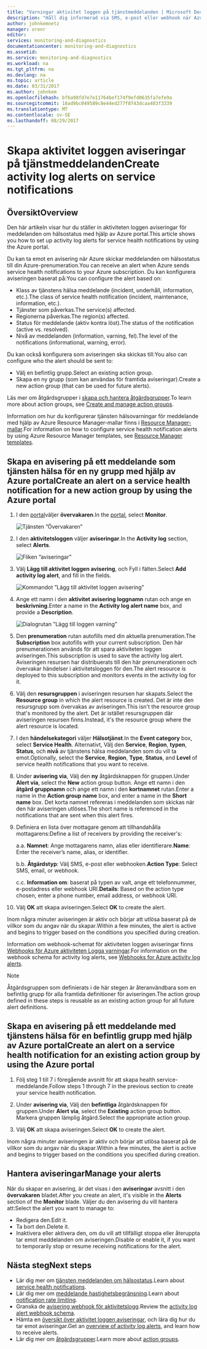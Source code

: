 ```yaml
---
title: "Varningar aktivitet loggen på tjänstmeddelanden | Microsoft Docs"
description: "Håll dig informerad via SMS, e-post eller webhook när Azure-tjänsten inträffar."
author: johnkemnetz
manager: orenr
editor: 
services: monitoring-and-diagnostics
documentationcenter: monitoring-and-diagnostics
ms.assetid: 
ms.service: monitoring-and-diagnostics
ms.workload: na
ms.tgt_pltfrm: na
ms.devlang: na
ms.topic: article
ms.date: 03/31/2017
ms.author: johnkem
ms.openlocfilehash: bf6a98fd7e7e11764bef174f9efd0635fa7efe9a
ms.sourcegitcommit: 18ad9bc049589c8e44ed277f8f43dcaa483f3339
ms.translationtype: MT
ms.contentlocale: sv-SE
ms.lasthandoff: 08/29/2017
---
```

# <a name="create-activity-log-alerts-on-service-notifications"></a><span data-ttu-id="16ae6-103">Skapa aktivitet loggen aviseringar på tjänstmeddelanden</span><span class="sxs-lookup"><span data-stu-id="16ae6-103">Create activity log alerts on service notifications</span></span>
## <a name="overview"></a><span data-ttu-id="16ae6-104">Översikt</span><span class="sxs-lookup"><span data-stu-id="16ae6-104">Overview</span></span>
<span data-ttu-id="16ae6-105">Den här artikeln visar hur du ställer in aktiviteten loggen aviseringar för meddelanden om hälsostatus med hjälp av Azure portal.</span><span class="sxs-lookup"><span data-stu-id="16ae6-105">This article shows you how to set up activity log alerts for service health notifications by using the Azure portal.</span></span>  

<span data-ttu-id="16ae6-106">Du kan ta emot en avisering när Azure skickar meddelanden om hälsostatus till din Azure-prenumeration.</span><span class="sxs-lookup"><span data-stu-id="16ae6-106">You can receive an alert when Azure sends service health notifications to your Azure subscription.</span></span> <span data-ttu-id="16ae6-107">Du kan konfigurera aviseringen baserat på:</span><span class="sxs-lookup"><span data-stu-id="16ae6-107">You can configure the alert based on:</span></span>

- <span data-ttu-id="16ae6-108">Klass av tjänstens hälsa meddelande (incident, underhåll, information, etc.).</span><span class="sxs-lookup"><span data-stu-id="16ae6-108">The class of service health notification (incident, maintenance, information, etc.).</span></span>
- <span data-ttu-id="16ae6-109">Tjänster som påverkas.</span><span class="sxs-lookup"><span data-stu-id="16ae6-109">The service(s) affected.</span></span>
- <span data-ttu-id="16ae6-110">Regionerna påverkas.</span><span class="sxs-lookup"><span data-stu-id="16ae6-110">The region(s) affected.</span></span>
- <span data-ttu-id="16ae6-111">Status för meddelande (aktiv kontra löst).</span><span class="sxs-lookup"><span data-stu-id="16ae6-111">The status of the notification (active vs. resolved).</span></span>
- <span data-ttu-id="16ae6-112">Nivå av meddelanden (information, varning, fel).</span><span class="sxs-lookup"><span data-stu-id="16ae6-112">The level of the notifications (informational, warning, error).</span></span>

<span data-ttu-id="16ae6-113">Du kan också konfigurera som aviseringen ska skickas till:</span><span class="sxs-lookup"><span data-stu-id="16ae6-113">You also can configure who the alert should be sent to:</span></span>

- <span data-ttu-id="16ae6-114">Välj en befintlig grupp.</span><span class="sxs-lookup"><span data-stu-id="16ae6-114">Select an existing action group.</span></span>
- <span data-ttu-id="16ae6-115">Skapa en ny grupp (som kan användas för framtida aviseringar).</span><span class="sxs-lookup"><span data-stu-id="16ae6-115">Create a new action group (that can be used for future alerts).</span></span>

<span data-ttu-id="16ae6-116">Läs mer om åtgärdsgrupper i [skapa och hantera åtgärdsgrupper](monitoring-action-groups.md).</span><span class="sxs-lookup"><span data-stu-id="16ae6-116">To learn more about action groups, see [Create and manage action groups](monitoring-action-groups.md).</span></span>

<span data-ttu-id="16ae6-117">Information om hur du konfigurerar tjänsten hälsovarningar för meddelande med hjälp av Azure Resource Manager-mallar finns i [Resource Manager-mallar](monitoring-create-activity-log-alerts-with-resource-manager-template.md).</span><span class="sxs-lookup"><span data-stu-id="16ae6-117">For information on how to configure service health notification alerts by using Azure Resource Manager templates, see [Resource Manager templates](monitoring-create-activity-log-alerts-with-resource-manager-template.md).</span></span>

## <a name="create-an-alert-on-a-service-health-notification-for-a-new-action-group-by-using-the-azure-portal"></a><span data-ttu-id="16ae6-118">Skapa en avisering på ett meddelande som tjänsten hälsa för en ny grupp med hjälp av Azure portal</span><span class="sxs-lookup"><span data-stu-id="16ae6-118">Create an alert on a service health notification for a new action group by using the Azure portal</span></span>
1. <span data-ttu-id="16ae6-119">I den [portal](https://portal.azure.com)väljer **övervakaren**.</span><span class="sxs-lookup"><span data-stu-id="16ae6-119">In the [portal](https://portal.azure.com), select **Monitor**.</span></span>

    ![Tjänsten ”Övervakaren”](./media/monitoring-activity-log-alerts-on-service-notifications/home-monitor.png)

2. <span data-ttu-id="16ae6-121">I den **aktivitetsloggen** väljer **aviseringar**.</span><span class="sxs-lookup"><span data-stu-id="16ae6-121">In the **Activity log** section, select **Alerts**.</span></span>

    ![Fliken ”aviseringar”](./media/monitoring-activity-log-alerts-on-service-notifications/alerts-blades.png)

3. <span data-ttu-id="16ae6-123">Välj **Lägg till aktivitet loggen avisering**, och Fyll i fälten.</span><span class="sxs-lookup"><span data-stu-id="16ae6-123">Select **Add activity log alert**, and fill in the fields.</span></span>

    ![Kommandot ”Lägg till aktivitet loggen avisering”](./media/monitoring-activity-log-alerts-on-service-notifications/add-activity-log-alert.png)

4. <span data-ttu-id="16ae6-125">Ange ett namn i den **aktivitet avisering loggnamn** rutan och ange en **beskrivning**.</span><span class="sxs-lookup"><span data-stu-id="16ae6-125">Enter a name in the **Activity log alert name** box, and provide a **Description**.</span></span>

    ![Dialogrutan ”Lägg till loggen varning”](./media/monitoring-activity-log-alerts-on-service-notifications/activity-log-alert-service-notification-new-action-group.png)

5. <span data-ttu-id="16ae6-127">Den **prenumeration** rutan autofills med din aktuella prenumeration.</span><span class="sxs-lookup"><span data-stu-id="16ae6-127">The **Subscription** box autofills with your current subscription.</span></span> <span data-ttu-id="16ae6-128">Den här prenumerationen används för att spara aktiviteten loggen aviseringen.</span><span class="sxs-lookup"><span data-stu-id="16ae6-128">This subscription is used to save the activity log alert.</span></span> <span data-ttu-id="16ae6-129">Aviseringen resursen har distribuerats till den här prenumerationen och övervakar händelser i aktivitetsloggen för den.</span><span class="sxs-lookup"><span data-stu-id="16ae6-129">The alert resource is deployed to this subscription and monitors events in the activity log for it.</span></span>

6. <span data-ttu-id="16ae6-130">Välj den **resursgruppen** i aviseringen resursen har skapats.</span><span class="sxs-lookup"><span data-stu-id="16ae6-130">Select the **Resource group** in which the alert resource is created.</span></span> <span data-ttu-id="16ae6-131">Det är inte den resursgrupp som övervakas av aviseringen.</span><span class="sxs-lookup"><span data-stu-id="16ae6-131">This isn't the resource group that's monitored by the alert.</span></span> <span data-ttu-id="16ae6-132">Det är istället resursgruppen där aviseringen resursen finns.</span><span class="sxs-lookup"><span data-stu-id="16ae6-132">Instead, it's the resource group where the alert resource is located.</span></span>

7. <span data-ttu-id="16ae6-133">I den **händelsekategori** väljer **Hälsotjänst**.</span><span class="sxs-lookup"><span data-stu-id="16ae6-133">In the **Event category** box, select **Service Health**.</span></span> <span data-ttu-id="16ae6-134">Alternativt, Välj den **Service**, **Region**, **typen**, **Status**, och **nivå** av tjänstens hälsa meddelanden som du vill ta emot.</span><span class="sxs-lookup"><span data-stu-id="16ae6-134">Optionally, select the **Service**, **Region**, **Type**, **Status**, and **Level** of service health notifications that you want to receive.</span></span>

8. <span data-ttu-id="16ae6-135">Under **avisering via**, Välj den **ny** åtgärdsknappen för gruppen.</span><span class="sxs-lookup"><span data-stu-id="16ae6-135">Under **Alert via**, select the **New** action group button.</span></span> <span data-ttu-id="16ae6-136">Ange ett namn i den **åtgärd gruppnamn** och ange ett namn i den **kortnamnet** rutan.</span><span class="sxs-lookup"><span data-stu-id="16ae6-136">Enter a name in the **Action group name** box, and enter a name in the **Short name** box.</span></span> <span data-ttu-id="16ae6-137">Det korta namnet refereras i meddelanden som skickas när den här aviseringen utlöses.</span><span class="sxs-lookup"><span data-stu-id="16ae6-137">The short name is referenced in the notifications that are sent when this alert fires.</span></span>

9. <span data-ttu-id="16ae6-138">Definiera en lista över mottagare genom att tillhandahålla mottagarens:</span><span class="sxs-lookup"><span data-stu-id="16ae6-138">Define a list of receivers by providing the receiver's:</span></span>

    <span data-ttu-id="16ae6-139">a.</span><span class="sxs-lookup"><span data-stu-id="16ae6-139">a.</span></span> <span data-ttu-id="16ae6-140">**Namnet**: Ange mottagarens namn, alias eller identifierare.</span><span class="sxs-lookup"><span data-stu-id="16ae6-140">**Name**: Enter the receiver’s name, alias, or identifier.</span></span>

    <span data-ttu-id="16ae6-141">b.</span><span class="sxs-lookup"><span data-stu-id="16ae6-141">b.</span></span> <span data-ttu-id="16ae6-142">**Åtgärdstyp**: Välj SMS, e-post eller webhooken.</span><span class="sxs-lookup"><span data-stu-id="16ae6-142">**Action Type**: Select SMS, email, or webhook.</span></span>

    <span data-ttu-id="16ae6-143">c.</span><span class="sxs-lookup"><span data-stu-id="16ae6-143">c.</span></span> <span data-ttu-id="16ae6-144">**Information om**: baserat på typen av valt, ange ett telefonnummer, e-postadress eller webhook URI.</span><span class="sxs-lookup"><span data-stu-id="16ae6-144">**Details**: Based on the action type chosen, enter a phone number, email address, or webhook URI.</span></span>

10. <span data-ttu-id="16ae6-145">Välj **OK** att skapa aviseringen.</span><span class="sxs-lookup"><span data-stu-id="16ae6-145">Select **OK** to create the alert.</span></span>

<span data-ttu-id="16ae6-146">Inom några minuter aviseringen är aktiv och börjar att utlösa baserat på de villkor som du angav när du skapar.</span><span class="sxs-lookup"><span data-stu-id="16ae6-146">Within a few minutes, the alert is active and begins to trigger based on the conditions you specified during creation.</span></span>

<span data-ttu-id="16ae6-147">Information om webhook-schemat för aktiviteten loggen aviseringar finns [Webhooks för Azure aktiviteten Logga varningar](monitoring-activity-log-alerts-webhook.md).</span><span class="sxs-lookup"><span data-stu-id="16ae6-147">For information on the webhook schema for activity log alerts, see [Webhooks for Azure activity log alerts](monitoring-activity-log-alerts-webhook.md).</span></span>

>[!NOTE]
><span data-ttu-id="16ae6-148">Åtgärdsgruppen som definierats i de här stegen är återanvändbara som en befintlig grupp för alla framtida definitioner för aviseringen.</span><span class="sxs-lookup"><span data-stu-id="16ae6-148">The action group defined in these steps is reusable as an existing action group for all future alert definitions.</span></span>
>
>

## <a name="create-an-alert-on-a-service-health-notification-for-an-existing-action-group-by-using-the-azure-portal"></a><span data-ttu-id="16ae6-149">Skapa en avisering på ett meddelande med tjänstens hälsa för en befintlig grupp med hjälp av Azure portal</span><span class="sxs-lookup"><span data-stu-id="16ae6-149">Create an alert on a service health notification for an existing action group by using the Azure portal</span></span>

1. <span data-ttu-id="16ae6-150">Följ steg 1 till 7 i föregående avsnitt för att skapa health service-meddelande.</span><span class="sxs-lookup"><span data-stu-id="16ae6-150">Follow steps 1 through 7 in the previous section to create your service health notification.</span></span> 

2. <span data-ttu-id="16ae6-151">Under **avisering via**, Välj den **befintliga** åtgärdsknappen för gruppen.</span><span class="sxs-lookup"><span data-stu-id="16ae6-151">Under **Alert via**, select the **Existing** action group button.</span></span> <span data-ttu-id="16ae6-152">Markera gruppen lämplig åtgärd.</span><span class="sxs-lookup"><span data-stu-id="16ae6-152">Select the appropriate action group.</span></span>

3. <span data-ttu-id="16ae6-153">Välj **OK** att skapa aviseringen.</span><span class="sxs-lookup"><span data-stu-id="16ae6-153">Select **OK** to create the alert.</span></span>

<span data-ttu-id="16ae6-154">Inom några minuter aviseringen är aktiv och börjar att utlösa baserat på de villkor som du angav när du skapar.</span><span class="sxs-lookup"><span data-stu-id="16ae6-154">Within a few minutes, the alert is active and begins to trigger based on the conditions you specified during creation.</span></span>

## <a name="manage-your-alerts"></a><span data-ttu-id="16ae6-155">Hantera aviseringar</span><span class="sxs-lookup"><span data-stu-id="16ae6-155">Manage your alerts</span></span>

<span data-ttu-id="16ae6-156">När du skapar en avisering, är det visas i den **aviseringar** avsnitt i den **övervakaren** bladet.</span><span class="sxs-lookup"><span data-stu-id="16ae6-156">After you create an alert, it's visible in the **Alerts** section of the **Monitor** blade.</span></span> <span data-ttu-id="16ae6-157">Väljer du den avisering du vill hantera att:</span><span class="sxs-lookup"><span data-stu-id="16ae6-157">Select the alert you want to manage to:</span></span>

* <span data-ttu-id="16ae6-158">Redigera den.</span><span class="sxs-lookup"><span data-stu-id="16ae6-158">Edit it.</span></span>
* <span data-ttu-id="16ae6-159">Ta bort den.</span><span class="sxs-lookup"><span data-stu-id="16ae6-159">Delete it.</span></span>
* <span data-ttu-id="16ae6-160">Inaktivera eller aktivera den, om du vill att tillfälligt stoppa eller återuppta tar emot meddelanden om aviseringen.</span><span class="sxs-lookup"><span data-stu-id="16ae6-160">Disable or enable it, if you want to temporarily stop or resume receiving notifications for the alert.</span></span>

## <a name="next-steps"></a><span data-ttu-id="16ae6-161">Nästa steg</span><span class="sxs-lookup"><span data-stu-id="16ae6-161">Next steps</span></span>
- <span data-ttu-id="16ae6-162">Lär dig mer om [tjänsten meddelanden om hälsostatus](monitoring-service-notifications.md).</span><span class="sxs-lookup"><span data-stu-id="16ae6-162">Learn about [service health notifications](monitoring-service-notifications.md).</span></span>
- <span data-ttu-id="16ae6-163">Lär dig mer om [meddelande hastighetsbegränsning](monitoring-alerts-rate-limiting.md).</span><span class="sxs-lookup"><span data-stu-id="16ae6-163">Learn about [notification rate limiting](monitoring-alerts-rate-limiting.md).</span></span>
- <span data-ttu-id="16ae6-164">Granska de [avisering webhook för aktivitetslogg](monitoring-activity-log-alerts-webhook.md).</span><span class="sxs-lookup"><span data-stu-id="16ae6-164">Review the [activity log alert webhook schema](monitoring-activity-log-alerts-webhook.md).</span></span>
- <span data-ttu-id="16ae6-165">Hämta en [översikt över aktivitet loggen aviseringar](monitoring-overview-alerts.md), och lära dig hur du tar emot aviseringar.</span><span class="sxs-lookup"><span data-stu-id="16ae6-165">Get an [overview of activity log alerts](monitoring-overview-alerts.md), and learn how to receive alerts.</span></span> 
- <span data-ttu-id="16ae6-166">Lär dig mer om [åtgärdsgrupper](monitoring-action-groups.md).</span><span class="sxs-lookup"><span data-stu-id="16ae6-166">Learn more about [action groups](monitoring-action-groups.md).</span></span>
